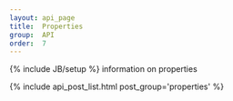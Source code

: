 ```yaml
---
layout: api_page
title:  Properties
group:  API
order:  7
---
```

{% include JB/setup %}
information on properties

{% include api_post_list.html post_group='properties' %}